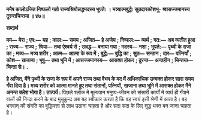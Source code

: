 **ममैष कालोऽजित निष्फलो गतो** **राज्यश्रियोन्नद्धमदस्य भूपते: ।** **मत्र्यात्मबुद्धे: सुतदारकोशभू-** **ष्वासज्जमानस्य दुरन्तचिन्तया ॥ ४७॥** 

**शब्दार्थ** 

**मम—** **मेरा** **; एष:—** **यह** **; काल:—** **समय** **; अजित—** **हे अजेय** **; निष्फल:—** **व्यर्थ** **; गत:—** **अब व्यतीत हुआ** **; राज्य—** **राज्य** **;** **श्रिया—** **तथा ऐश्वर्य से** **; उन्नद्ध—** **बनाया गया** **; मदस्य—** **नशा** **; भूपते:—** **पृथ्वी के राजा का** **; मत्र्य—** **मत्र्य शरीर** **; आत्म—** **आत्मा** **के रूप में** **; बुद्धे:—** **बुद्धि का** **; सुत—** **सन्तान** **; दार—** **पत्नियाँ** **; कोश—** **खजाना** **; भूषु—** **तथा भूमि में** **; आसज्जमानस्य—** **आसक्त** **होकर** **; दुरन्त—** **अन्तहीन** **; चिन्तया—** **चिन्ता से।** **.** 

**हे अजित, मैंने पृथ्वी के राजा के रूप में अपने राज्य तथा वैभव के मद में अधिकाधिक** **उन्मक्त होकर सारा समय गँवा दिया है। मत्र्य शरीर को आत्मा मानते हुए तथा संतानों, पत्नियों,** **खजाना तथा भूमि में आसक्त होकर मैंने अनन्त क्लेश भोगा है।** **तात्पर्य :** पिछले श्लोक में मूल्यवान मनुष्य-जीवन को संसारी कार्यों में व्यर्थ ही गँवाने वालों की निन्दा करने के बाद मुचुकुन्द अब यह स्वीकार करता है कि वह स्वयं इसी श्रेणी में आता है। वह भगवान् की संगति का बुद्धिमत्ता से लाभ उठाना चाहता है और सदा सदा के लिए शुद्ध भक्त बन जाना चाहता है।  